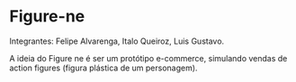 # Figure-ne

Integrantes: Felipe Alvarenga, Italo Queiroz, Luis Gustavo.

A ideia do Figure ne é ser um protótipo e-commerce, simulando vendas de action figures (figura plástica de um personagem).  